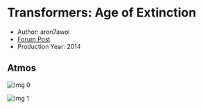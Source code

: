# Transformers: Age of Extinction

* Author: aron7awol
* [Forum Post](https://www.avsforum.com/threads/bass-eq-for-filtered-movies.2995212/post-56818200)
* Production Year: 2014

## Atmos

![img 0](https://i.imgur.com/xIJqCSf.jpg)

![img 1](https://i.imgur.com/bvalZTW.png)

